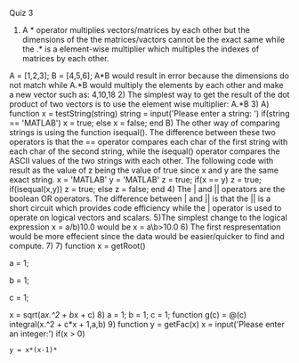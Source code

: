Quiz 3 

1) A * operator multiplies vectors/matrices by each other but the dimensions of the the matrices/vactors cannot be the exact same while the .* is a element-wise multiplier which multiples the indexes of matrices by each other.

A = [1,2,3];
B = [4,5,6]; 
A*B would result in error because the dimensions do not match while A.*B would multiply the elements by each other and make a new vector such as: 4,10,18
2) The simplest way to get the result of the dot product of two vectors is to use the element wise multiplier: A.*B
3) A) function x = testString(string)
	string = input('Please enter a string: ')
	if(string == 'MATLAB')
		x = true;
	else
		x = false;
	end
   B) The other way of comparing strings is using the function isequal(). The difference between these two operators is that the == operator compares each char of the first string with each char of the second string, while the isequal() operator compares the ASCII values of the two strings with each other. The following code with result as the value of z being the value of true since x and y are the same exact string. 
	x = 'MATLAB'
	y = 'MATLAB'
	z = true;
	if(x == y)
	z = true;
	if(isequal(x,y))
	z = true;
	else
	z = false;
	end
4) The | and || operators are the boolean OR operators. The difference between | and || is that the || is a short circuit which provides code efficiency while the | operator is used to operate on logical vectors and scalars. 
5)The simplest change to the logical expression x = a/b)10.0 would be x = a\b>10.0
6) The first respresentation would be more effecient since the data would be easier/quicker to find and compute. 
7) 7) function x = getRoot()
   
a = 1;
   
b = 1;
   
c = 1;
   
x = sqrt(a*x.^2 + b*x + c)
8) a = 1;
   b = 1;
   c = 1;
   function g(c) = @(c) integral(x.^2 + c*x + 1,a,b)
9) function y = getFac(x)
	x = input('Please enter an integer:')
	if(x > 0)
	
	y = x*(x-1)*
	
